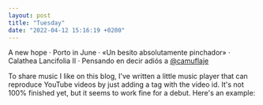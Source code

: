 ```yaml
---
layout: post
title: "Tuesday"
date: "2022-04-12 15:16:19 +0200"
---
```


A new hope · Porto in June · «Un besito absolutamente pinchador» · Calathea Lancifolia II · Pensando en decir adiós a [@camuflaje](https://twitter.com/camuflaje)

To share music I like on this blog, I've written a little music player that can reproduce YouTube videos by just adding a tag with the video id. It's not 100% finished yet, but it seems to work fine for a debut. Here's an example:

<div data-video="LPDCtTkMxTo"></div>
